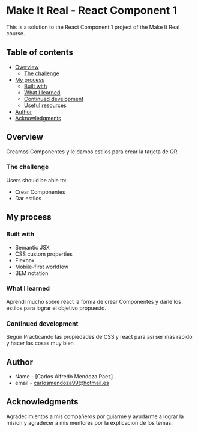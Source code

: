 # Make It Real - React Component 1
This is a solution to the React Component 1 project of the Make It Real course.

## Table of contents

- [Overview](#overview)
  - [The challenge](#the-challenge)
- [My process](#my-process)
  - [Built with](#built-with)
  - [What I learned](#what-i-learned)
  - [Continued development](#continued-development)
  - [Useful resources](#useful-resources)
- [Author](#author)
- [Acknowledgments](#acknowledgments)


## Overview
Creamos Componentes y le damos estilos para crear la tarjeta de QR 
### The challenge

Users should be able to:

- Crear Componentes
- Dar estilos


## My process

### Built with

- Semantic JSX
- CSS custom properties
- Flexbox
- Mobile-first workflow
- BEM notation

### What I learned

Aprendi mucho sobre react la forma de crear Componentes y darle los estilos para lograr el objetivo propuesto.

### Continued development

Seguir Practicando las propiedades de CSS y react para asi ser mas rapido y hacer las cosas muy bien 


## Author

- Name - [Carlos Alfredo Mendoza Paez]
- email - carlosmendoza99@hotmail.es


## Acknowledgments

Agradecimientos a mis compañeros por guiarme y ayudarme a lograr la mision y agradecer a mis mentores por la explicacion de los temas.
